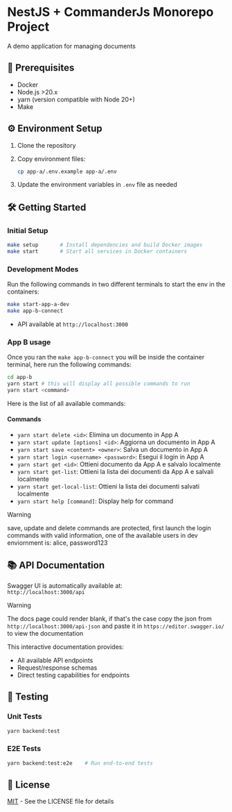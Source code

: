 # NestJS + CommanderJs Monorepo Project

A demo application for managing documents

## 🚀 Prerequisites

- Docker
- Node.js >20.x
- yarn (version compatible with Node 20+)
- Make

## ⚙️ Environment Setup

1. Clone the repository
2. Copy environment files:

   ```bash
   cp app-a/.env.example app-a/.env
   ```

3. Update the environment variables in `.env` file as needed

## 🛠️ Getting Started

### Initial Setup

```bash
make setup       # Install dependencies and build Docker images
make start       # Start all services in Docker containers
```

### Development Modes

Run the following commands in two different terminals to start the env in the containers:

```bash
make start-app-a-dev
make app-b-connect
```

- API available at `http://localhost:3000`

### App B usage

Once you ran the `make app-b-connect` you will be inside the container terminal, here run the following commands:

```bash
cd app-b
yarn start # this will display all possible commands to run
yarn start <command>
```

Here is the list of all available commands:

#### Commands

- `yarn start delete <id>`: Elimina un documento in App A
- `yarn start update [options] <id>`: Aggiorna un documento in App A
- `yarn start save <content> <owner>`: Salva un documento in App A
- `yarn start login <username> <password>`: Esegui il login in App A
- `yarn start get <id>`: Ottieni documento da App A e salvalo localmente
- `yarn start get-list`: Ottieni la lista dei documenti da App A e salvali localmente
- `yarn start get-local-list`: Ottieni la lista dei documenti salvati localmente
- `yarn start help [command]`: Display help for command

> [!warning]
> save, update and delete commands are protected, first launch the login commands with valid information, one of the available users in dev enviornment is: alice, password123

## 📚 API Documentation

Swagger UI is automatically available at:  
`http://localhost:3000/api`

> [!warning]
> The docs page could render blank, if that's the case copy the json from `http://localhost:3000/api-json` and paste it in `https://editor.swagger.io/` to view the documentation

This interactive documentation provides:

- All available API endpoints
- Request/response schemas
- Direct testing capabilities for endpoints

## 🧪 Testing

### Unit Tests

```bash
yarn backend:test
```

### E2E Tests

```bash
yarn backend:test:e2e    # Run end-to-end tests
```

## 📄 License

[MIT](https://opensource.org/license/mit) - See the LICENSE file for details

